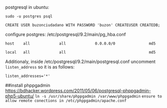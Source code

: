 postgresql in ubuntu:

`sudo -u postgres psql`

`CREATE USER buzonciudadano WITH PASSWORD 'buzon' CREATEUSER CREATEDB;`

configure postgres:
/etc/postgresql/9.2/main/pg_hba.conf

`host    all             all             0.0.0.0/0               md5`

`local   all             all                                     md5`

Additionaly, inside /etc/postgresql/9.2/main/postgresql.conf uncomment `listen_address` so it is as follows:

`listen_addresses='*'`


##install phppgadmin
https://bdhacker.wordpress.com/2011/05/06/postgresql-phppgadmin-php5-ubuntu/
`ln -s /usr/share/phppgadmin /var/www/phppgadmin`
`ensure to allow remote conections in /etc/phppgadmin/apache.conf`